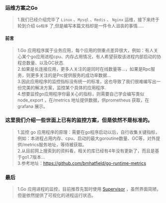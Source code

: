 ###    运维方案之Go  
> 1.我们已经介绍完毕了 `Linux` 、`Mysql` 、`Redis` 、 `Nginx`  运维，接下来终于轮到介绍 `Go程序` 了,但是编写本篇文档却是一件令人沮丧的事情..... 
    
  
####    前言    
> 1.Go 应用程序属于业务应用，每个应用的侧重点差异很大，例如：有人关心某个go应用进程cpu、内存占用情况，有人希望获取该进程内部启动的协程总数量、以及GC状态.  
> 2.如果是长连接应用，更多人关注的是同时在线数量等...，如果是Rpc服务，则更多关注的是Prc提供服务的成功率数据...  
> 3.因此应用程序的监控指标没有统一的标准，这也导致了我们很难编写出一份完美的解决方案，监控某个具体的应用程序.    
> 4.想要监控go应用程序你最关心的指标，则需要自己学会编写类似  node_export ，在/metrics 地址提供数据，供prometheus 获取，在 grafana 展示。      
    

### 这里我们介绍一些世面上已有的监控方案，但是依然不是标准的。   
> 1.监控 go 应用程序的原理：需要在go程序启动以后，自行收集关键指标，例如：本进程占用内存、cpu、启动的最大goroutine数量、GC等，对外提供/metrics服务地址，等待被获取。    
> 2.从目前网上搜索到的资料看，相关的库已经有4年没有更新了，而且是基于go1.7版本...    
> 3.参考地址：https://github.com/bmhatfield/go-runtime-metrics   


###  最后
> 1.Go 应用进程的监控，目前推荐先暂时使用 [Supervisor](supervisor.md)  ，虽然界面简陋，但是依然提供了可视化的进程运行状态。 